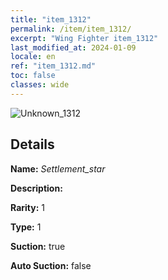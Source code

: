 ```yaml
---
title: "item_1312"
permalink: /item/item_1312/
excerpt: "Wing Fighter item_1312"
last_modified_at: 2024-01-09
locale: en
ref: "item_1312.md"
toc: false
classes: wide
---
```



 ![Unknown_1312](/images/item/Settlement_star_p.png)



## Details

 **Name:** *Settlement_star* 

 **Description:** 

 **Rarity:** 1 

 **Type:** 1 

 **Suction:** true 

 **Auto Suction:** false 


